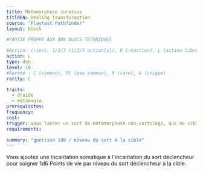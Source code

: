 ```yaml
---
title: Métamorphose curative
titleEN: Healing Transformation
source: "Playtest Pathfinder"
layout: block

#PARTIE PROPRE AUX AUX BLOCS TECHNIQUES

#Action: (rien), 1/2/3 (1/2/3 action[s]), R (réaction), L (action libre)
action: L
type: don
level: 10
#Rareté : C (commun), PC (peu commun), R (rare), U (unique)
rarity: C

traits:
  - druide
  - métamagie
prerequisites:
frequency: 
cost:
trigger: Vous lancer un sort de métamorphose non-sortilège, qui ne cible qu'une créature.
requirements:

summary: "guérison 1d6 / niveau du sort à la cible"
---
```


Vous ajoutez une Incantation somatique à l'incantation du sort déclencheur pour soigner 1d6 Points de vie par niveau du sort déclencheur à la cible.
